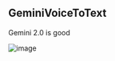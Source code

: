 ## GeminiVoiceToText
Gemini 2.0 is good


![image](https://github.com/user-attachments/assets/4b8b40d5-7c62-4c2e-bcd4-1f1dd2eb1a82)
